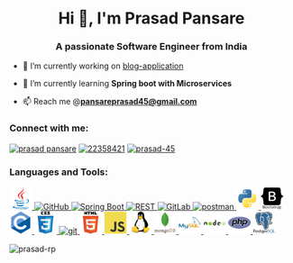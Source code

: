 <h1 align="center">Hi 👋, I'm Prasad Pansare</h1>
<h3 align="center">A passionate Software Engineer from India</h3>

- 🔭 I’m currently working on [blog-application](https://github.com/Prasad-RP/blog-app-apis)

- 🌱 I’m currently learning **Spring boot with Microservices**

- 📫 Reach me @**pansareprasad45@gmail.com**

<h3 align="left">Connect with me:</h3>
<p align="left">
    <a href="https://linkedin.com/in/prasad-pansare-6352021b9" target="blank"><img align="center"
            src="https://raw.githubusercontent.com/rahuldkjain/github-profile-readme-generator/master/src/images/icons/Social/linked-in-alt.svg"
            alt="prasad pansare" height="30" width="40" /></a>
    <a href="https://stackoverflow.com/users/22358421" target="blank"><img align="center"
            src="https://raw.githubusercontent.com/rahuldkjain/github-profile-readme-generator/master/src/images/icons/Social/stack-overflow.svg"
            alt="22358421" height="30" width="40" /></a>
    <a href="https://www.leetcode.com/prasad-45" target="blank"><img align="center"
            src="https://raw.githubusercontent.com/rahuldkjain/github-profile-readme-generator/master/src/images/icons/Social/leet-code.svg"
            alt="prasad-45" height="30" width="40" /></a>
</p>

<h3 align="left">Languages and Tools:</h3>
<p align="left">
    <a href="https://www.java.com" target="_blank" rel="noreferrer">
        <img src="https://raw.githubusercontent.com/devicons/devicon/master/icons/java/java-original.svg" alt="java"
            width="40" height="40" /> </a>
    <a href="https://www.github.com" target="_blank" rel="noreferrer"> <img
            src="https://user-images.githubusercontent.com/25181517/192108374-8da61ba1-99ec-41d7-80b8-fb2f7c0a4948.png"
            alt="GitHub" width="40" height="40" /> </a>
    <a href="https://spring.io/projects/spring-boot" target="_blank" rel="noreferrer">
        <img src="https://user-images.githubusercontent.com/25181517/183891303-41f257f8-6b3d-487c-aa56-c497b880d0fb.png"
            alt="Spring Boot" width="40" height="40" /> </a>
    <a href="#" target="_blank" rel="noreferrer"> <img
            src="https://user-images.githubusercontent.com/25181517/192107858-fe19f043-c502-4009-8c47-476fc89718ad.png"
            alt="REST" width="40" height="40" />
    </a> <a href="https://about.gitlab.com/" target="_blank" rel="noreferrer"> <img
            src="https://user-images.githubusercontent.com/25181517/192108376-c675d39b-90f6-4073-bde6-5a9291644657.png"
            alt="GitLab" width="40" height="40" /> </a> <a href="https://gitlab.com/" target="_blank" rel="noreferrer">
        <a href="https://postman.com" target="_blank" rel="noreferrer">
            <img src="https://www.vectorlogo.zone/logos/getpostman/getpostman-icon.svg" alt="postman" width="40"
                height="40" />
        </a> <a href="https://www.python.org" target="_blank" rel="noreferrer"> <img
                src="https://raw.githubusercontent.com/devicons/devicon/master/icons/python/python-original.svg"
                alt="python" width="40" height="40" />
        </a> <a href="https://getbootstrap.com" target="_blank" rel="noreferrer"> <img
                src="https://raw.githubusercontent.com/devicons/devicon/master/icons/bootstrap/bootstrap-plain-wordmark.svg"
                alt="bootstrap" width="40" height="40" /> </a> <a href="https://www.cprogramming.com/" target="_blank"
            rel="noreferrer"> <img src="https://raw.githubusercontent.com/devicons/devicon/master/icons/c/c-original.svg" alt="c"
                width="40" height="40" /> </a> <a href="https://www.w3schools.com/css/" target="_blank"
            rel="noreferrer"> <img src="https://raw.githubusercontent.com/devicons/devicon/master/icons/css3/css3-original-wordmark.svg"
                alt="css3" width="40" height="40" /> </a> <a href="https://git-scm.com/" target="_blank"
            rel="noreferrer"> <img src="https://www.vectorlogo.zone/logos/git-scm/git-scm-icon.svg" alt="git" width="40" height="40" />
        </a> <a href="https://www.w3.org/html/" target="_blank" rel="noreferrer"> <img src="https://raw.githubusercontent.com/devicons/devicon/master/icons/html5/html5-original-wordmark.svg" alt="html5" width="40" height="40" /> </a> <a href="https://developer.mozilla.org/en-US/docs/Web/JavaScript" target="_blank" rel="noreferrer"> <img
                src="https://raw.githubusercontent.com/devicons/devicon/master/icons/javascript/javascript-original.svg"
                alt="javascript" width="40" height="40" /> </a> <a href="https://www.linux.org/" target="_blank"
            rel="noreferrer"> <img
                src="https://raw.githubusercontent.com/devicons/devicon/master/icons/linux/linux-original.svg"
                alt="linux" width="40" height="40" /> </a> <a href="https://www.mongodb.com/" target="_blank"
            rel="noreferrer"> <img
                src="https://raw.githubusercontent.com/devicons/devicon/master/icons/mongodb/mongodb-original-wordmark.svg"
                alt="mongodb" width="40" height="40" /> </a> <a href="https://www.mysql.com/" target="_blank"
            rel="noreferrer">
            <img src="https://raw.githubusercontent.com/devicons/devicon/master/icons/mysql/mysql-original-wordmark.svg"
                alt="mysql" width="40" height="40" /> </a> <a href="https://nodejs.org" target="_blank"
            rel="noreferrer">
            <img src="https://raw.githubusercontent.com/devicons/devicon/master/icons/nodejs/nodejs-original-wordmark.svg"
                alt="nodejs" width="40" height="40" /> </a> <a href="https://www.php.net" target="_blank"
            rel="noreferrer">
            <img src="https://raw.githubusercontent.com/devicons/devicon/master/icons/php/php-original.svg" alt="php"
                width="40" height="40" /> </a> <a href="https://www.postgresql.org" target="_blank" rel="noreferrer">
            <img src="https://raw.githubusercontent.com/devicons/devicon/master/icons/postgresql/postgresql-original-wordmark.svg"
                alt="postgresql" width="40" height="40" /> </a></p> <p><img align="center" src="https://github-readme-stats.vercel.app/api/top-langs?username=prasad-rp&show_icons=true&locale=en&layout=compact" alt="prasad-rp" /></p>

